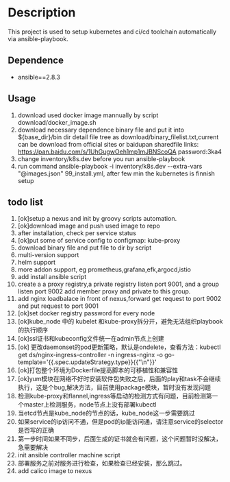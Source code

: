 # Description
This project is used to setup kubernetes and ci/cd toolchain automatically via ansible-playbook.

## Dependence
- ansible==2.8.3

## Usage
1. download used docker image mannually by script download/docker_image.sh
2. download necessary dependence binary file and put it into ${base_dir}/bin dir detail file tree as download/binary_filelist.txt,current can be download from official sites or baidupan sharedfile links: https://pan.baidu.com/s/1UhGugwOeh1mp1mJBNScoQA password:3ka4
3. change inventory/k8s.dev before you run ansible-playbook
4. run command ansible-playbook -i inventory/k8s.dev --extra-vars "@images.json" 99_install.yml, after few min the kubernetes is finnish setup

##  todo list
1. [ok]setup a nexus and init by groovy scripts automation. 
2. [ok]download image and push used image to repo
3. after installation, check per service status
4. [ok]put some of service config to configmap: kube-proxy
5. download binary file and put file to dir by script
6. multi-version support
7. helm support
8. more addon support, eg prometheus,grafana,efk,argocd,istio
9. add install ansible script
10. create a a proxy registry,a private registry listen port 9001, and a group listen port 9002 add member proxy and private to this group.
11. add nginx loadbalace in front of nexus,forward get request to port 9002 and put request to port 9001
12. [ok]set docker registry password for every node
13. [ok]kube_node 中的 kubelet 和kube-proxy拆分开，避免无法组织playbook的执行顺序
14. [ok]ssl证书和kubeconfig文件统一在admin节点上创建
15. [ok] 更改daemonset的pod更新策略，默认是ondelete，查看方法：kubectl get ds/nginx-ingress-controller -n ingress-nginx -o go-template='{{.spec.updateStrategy.type}}{{"\n"}}'
16. [ok]打包整个环境为Dockerfile提高脚本的可移植性和兼容性
17. [ok]yum模块在网络不好时安装软件包失败之后，后面的play和task不会继续执行，这是个bug,解决方法，目前使用package模块，暂时没有发现问题
18. 检测kube-proxy和flannel,ingress等启动的检测方式有问题，目前检测第一个master上检测服务，node节点上没有部署kubectl
19. 当etcd节点是kube_node的节点的话，kube_node这一步需要跳过
20. 如果service的ip访问不通，但是pod的ip能访问通，请注意service的selector是否写的正确
21. 第一步时间如果不同步，后面生成的证书就会有问题，这个问题暂时没解决，急需要解决
22. init ansible controller machine script
23. 部署服务之前对服务进行检查，如果检查已经安装，那么跳过。
24. add calico image to nexus